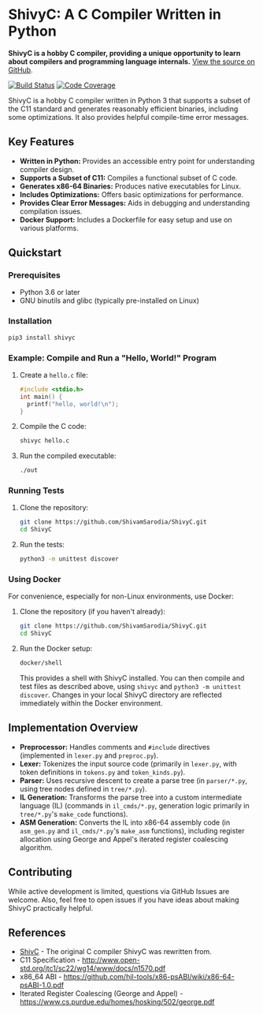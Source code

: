 # ShivyC: A C Compiler Written in Python

**ShivyC is a hobby C compiler, providing a unique opportunity to learn about compilers and programming language internals.**  [View the source on GitHub](https://github.com/ShivamSarodia/ShivyC).

[![Build Status](https://travis-ci.org/ShivamSarodia/ShivyC.svg?branch=master)](https://travis-ci.org/ShivamSarodia/ShivyC)
[![Code Coverage](https://codecov.io/gh/ShivamSarodia/ShivyC/branch/master/graph/badge.svg)](https://codecov.io/gh/ShivamSarodia/ShivyC)

ShivyC is a hobby C compiler written in Python 3 that supports a subset of the C11 standard and generates reasonably efficient binaries, including some optimizations. It also provides helpful compile-time error messages.

## Key Features

*   **Written in Python:**  Provides an accessible entry point for understanding compiler design.
*   **Supports a Subset of C11:**  Compiles a functional subset of C code.
*   **Generates x86-64 Binaries:** Produces native executables for Linux.
*   **Includes Optimizations:** Offers basic optimizations for performance.
*   **Provides Clear Error Messages:**  Aids in debugging and understanding compilation issues.
*   **Docker Support:** Includes a Dockerfile for easy setup and use on various platforms.

## Quickstart

### Prerequisites

*   Python 3.6 or later
*   GNU binutils and glibc (typically pre-installed on Linux)

### Installation

```bash
pip3 install shivyc
```

### Example: Compile and Run a "Hello, World!" Program

1.  Create a `hello.c` file:

    ```c
    #include <stdio.h>
    int main() {
      printf("hello, world!\n");
    }
    ```

2.  Compile the C code:

    ```bash
    shivyc hello.c
    ```

3.  Run the compiled executable:

    ```bash
    ./out
    ```

### Running Tests

1.  Clone the repository:

    ```bash
    git clone https://github.com/ShivamSarodia/ShivyC.git
    cd ShivyC
    ```

2.  Run the tests:

    ```bash
    python3 -m unittest discover
    ```

### Using Docker

For convenience, especially for non-Linux environments, use Docker:

1.  Clone the repository (if you haven't already):

    ```bash
    git clone https://github.com/ShivamSarodia/ShivyC.git
    cd ShivyC
    ```

2.  Run the Docker setup:

    ```bash
    docker/shell
    ```

    This provides a shell with ShivyC installed.  You can then compile and test files as described above, using `shivyc` and `python3 -m unittest discover`. Changes in your local ShivyC directory are reflected immediately within the Docker environment.

## Implementation Overview

*   **Preprocessor:** Handles comments and `#include` directives (implemented in `lexer.py` and `preproc.py`).
*   **Lexer:** Tokenizes the input source code (primarily in `lexer.py`, with token definitions in `tokens.py` and `token_kinds.py`).
*   **Parser:** Uses recursive descent to create a parse tree (in `parser/*.py`, using tree nodes defined in `tree/*.py`).
*   **IL Generation:**  Transforms the parse tree into a custom intermediate language (IL) (commands in `il_cmds/*.py`, generation logic primarily in `tree/*.py`'s `make_code` functions).
*   **ASM Generation:** Converts the IL into x86-64 assembly code (in `asm_gen.py` and `il_cmds/*.py`'s `make_asm` functions), including register allocation using George and Appel's iterated register coalescing algorithm.

## Contributing

While active development is limited, questions via GitHub Issues are welcome.  Also, feel free to open issues if you have ideas about making ShivyC practically helpful.

## References

*   [ShivC](https://github.com/ShivamSarodia/ShivC) - The original C compiler ShivyC was rewritten from.
*   C11 Specification - http://www.open-std.org/jtc1/sc22/wg14/www/docs/n1570.pdf
*   x86_64 ABI - https://github.com/hjl-tools/x86-psABI/wiki/x86-64-psABI-1.0.pdf
*   Iterated Register Coalescing (George and Appel) - https://www.cs.purdue.edu/homes/hosking/502/george.pdf